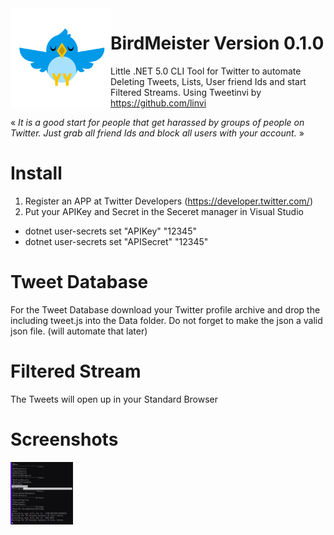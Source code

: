 <img width="160" height="160" src="https://github.com/Scobiform/BirdMeister/blob/master/birdmeister.png" style="float:left">

# BirdMeister Version 0.1.0
Little .NET 5.0 CLI Tool for Twitter to automate Deleting Tweets, Lists, User friend Ids and start Filtered Streams. Using Tweetinvi by https://github.com/linvi

« <i>It is a good start for people that get harassed by groups of people on Twitter. Just grab all friend Ids and block all users with your account.</i> »

# Install
1. Register an APP at Twitter Developers (https://developer.twitter.com/)
2. Put your APIKey and Secret in the Seceret manager in Visual Studio

- dotnet user-secrets set "APIKey" "12345"
- dotnet user-secrets set "APISecret" "12345"

# Tweet Database
For the Tweet Database download your Twitter profile archive and drop the including tweet.js into the Data folder. 
Do not forget to make the json a valid json file. (will automate that later)

# Filtered Stream
The Tweets will open up in your Standard Browser

# Screenshots
<img align="center" width="100" height="100" src="https://github.com/Scobiform/BirdMeister/blob/master/menu.png">
